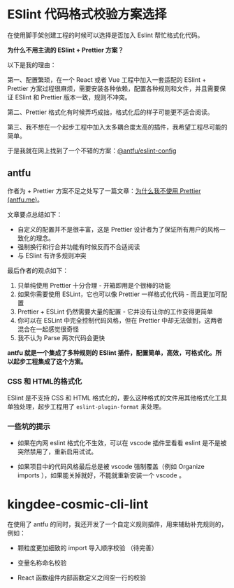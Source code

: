 # ESlint 代码格式校验方案选择

在使用脚手架创建工程的时候可以选择是否加入 Eslint 帮忙格式化代码。

**为什么不用主流的 ESlint + Prettier 方案？**

以下是我的理由：

第一、配置繁琐，在一个 React 或者 Vue 工程中加入一套适配的 ESlint + Prettier 方案过程很麻烦，需要安装各种依赖，配置各种规则和文件，并且需要保证 ESlint 和 Prettier 版本一致，规则不冲突。

第二、Prettier 格式化有时候弄巧成拙，格式化后的样子可能更不适合阅读。

第三、我不想在一个起步工程中加入太多耦合度太高的插件，我希望工程尽可能的简单。

于是我就在网上找到了一个不错的方案：[@antfu/eslint-config](https://github.com/antfu/eslint-config)

## antfu

作者为 + Prettier 方案不足之处写了一篇文章：[为什么我不使用 Prettier (antfu.me)](https://antfu.me/posts/why-not-prettier-zh)。

文章要点总结如下：

- 自定义的配置并不是很丰富，这是 Prettier 设计者为了保证所有用户的风格一致化的理念。
- 强制换行和行合并功能有时候反而不合适阅读
- 与 ESlint 有许多规则冲突

最后作者的观点如下：

1. 只单纯使用 Prettier 十分合理 - 开箱即用是个很棒的功能
2. 如果你需要使用 ESLint，它也可以像 Prettier 一样格式化代码 - 而且更加可配置
3. Prettier + ESLint 仍然需要大量的配置 - 它并没有让你的工作变得更简单
4. 你可以在 ESLint 中完全控制代码风格，但在 Prettier 中却无法做到，这两者混合在一起感觉很奇怪
5. 我不认为 Parse 两次代码会更快

**antfu 就是一个集成了多种规则的 ESlint 插件，配置简单，高效，可格式化。所以起步工程集成了这个方案。**

### CSS 和 HTML的格式化

ESlint 是不支持 CSS 和 HTML 格式化的，要么这种格式的文件用其他格式化工具单独处理，起步工程用了 `eslint-plugin-format` 来处理。

### 一些坑的提示

- 如果在内网 eslint 格式化不生效，可以在 vscode 插件里看看 eslint 是不是被突然禁用了，重新启用试试。
  
- 如果项目中的代码风格最后总是被 vscode 强制覆盖（例如 Organize imports ），如果能关掉就好，不能就重新安装一个 vscode 。

# kingdee-cosmic-cli-lint

在使用了 antfu 的同时，我还开发了一个自定义规则插件，用来辅助补充规则的，例如：

- 颗粒度更加细致的 import 导入顺序校验 （待完善）

- 变量名称命名校验

- React 函数组件内部函数定义之间空一行的校验

